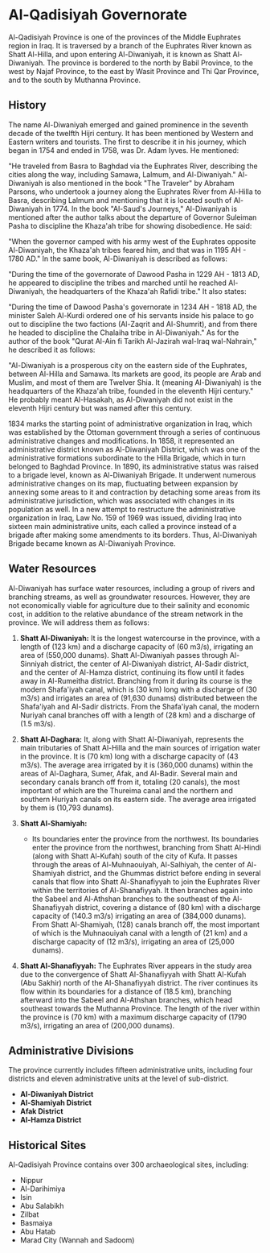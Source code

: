 # Al-Qadisiyah Governorate

Al-Qadisiyah Province is one of the provinces of the Middle Euphrates region in Iraq. It is traversed by a branch of the Euphrates River known as Shatt Al-Hilla, and upon entering Al-Diwaniyah, it is known as Shatt Al-Diwaniyah. The province is bordered to the north by Babil Province, to the west by Najaf Province, to the east by Wasit Province and Thi Qar Province, and to the south by Muthanna Province.

## History

The name Al-Diwaniyah emerged and gained prominence in the seventh decade of the twelfth Hijri century. It has been mentioned by Western and Eastern writers and tourists. The first to describe it in his journey, which began in 1754 and ended in 1758, was Dr. Adam Iyves. He mentioned:

"He traveled from Basra to Baghdad via the Euphrates River, describing the cities along the way, including Samawa, Lalmum, and Al-Diwaniyah."
Al-Diwaniyah is also mentioned in the book "The Traveler" by Abraham Parsons, who undertook a journey along the Euphrates River from Al-Hilla to Basra, describing Lalmum and mentioning that it is located south of Al-Diwaniyah in 1774.
In the book "Al-Saud's Journeys," Al-Diwaniyah is mentioned after the author talks about the departure of Governor Suleiman Pasha to discipline the Khaza'ah tribe for showing disobedience. He said:

"When the governor camped with his army west of the Euphrates opposite Al-Diwaniyah, the Khaza'ah tribes feared him, and that was in 1195 AH - 1780 AD."
In the same book, Al-Diwaniyah is described as follows:

"During the time of the governorate of Dawood Pasha in 1229 AH - 1813 AD, he appeared to discipline the tribes and marched until he reached Al-Diwaniyah, the headquarters of the Khaza'ah Rafidi tribe."
It also states:

"During the time of Dawood Pasha's governorate in 1234 AH - 1818 AD, the minister Saleh Al-Kurdi ordered one of his servants inside his palace to go out to discipline the two factions (Al-Zaqrit and Al-Shumrit), and from there he headed to discipline the Chalaiha tribe in Al-Diwaniyah."
As for the author of the book "Qurat Al-Ain fi Tarikh Al-Jazirah wal-Iraq wal-Nahrain," he described it as follows:

"Al-Diwaniyah is a prosperous city on the eastern side of the Euphrates, between Al-Hilla and Samawa. Its markets are good, its people are Arab and Muslim, and most of them are Twelver Shia. It (meaning Al-Diwaniyah) is the headquarters of the Khaza'ah tribe, founded in the eleventh Hijri century."
He probably meant Al-Hasakah, as Al-Diwaniyah did not exist in the eleventh Hijri century but was named after this century.

1834 marks the starting point of administrative organization in Iraq, which was established by the Ottoman government through a series of continuous administrative changes and modifications. In 1858, it represented an administrative district known as Al-Diwaniyah District, which was one of the administrative formations subordinate to the Hilla Brigade, which in turn belonged to Baghdad Province.
In 1890, its administrative status was raised to a brigade level, known as Al-Diwaniyah Brigade. It underwent numerous administrative changes on its map, fluctuating between expansion by annexing some areas to it and contraction by detaching some areas from its administrative jurisdiction, which was associated with changes in its population as well. In a new attempt to restructure the administrative organization in Iraq, Law No. 159 of 1969 was issued, dividing Iraq into sixteen main administrative units, each called a province instead of a brigade after making some amendments to its borders. Thus, Al-Diwaniyah Brigade became known as Al-Diwaniyah Province.

## Water Resources

Al-Diwaniyah has surface water resources, including a group of rivers and branching streams, as well as groundwater resources. However, they are not economically viable for agriculture due to their salinity and economic cost, in addition to the relative abundance of the stream network in the province. We will address them as follows:

1. **Shatt Al-Diwaniyah:**
   It is the longest watercourse in the province, with a length of (123 km) and a discharge capacity of (60 m3/s), irrigating an area of (550,000 dunams). Shatt Al-Diwaniyah passes through Al-Sinniyah district, the center of Al-Diwaniyah district, Al-Sadir district, and the center of Al-Hamza district, continuing its flow until it fades away in Al-Rumeitha district. Branching from it during its course is the modern Shafa'iyah canal, which is (30 km) long with a discharge of (30 m3/s) and irrigates an area of (91,630 dunams) distributed between the Shafa'iyah and Al-Sadir districts. From the Shafa'iyah canal, the modern Nuriyah canal branches off with a length of (28 km) and a discharge of (1.5 m3/s).

2. **Shatt Al-Daghara:**
   It, along with Shatt Al-Diwaniyah, represents the main tributaries of Shatt Al-Hilla and the main sources of irrigation water in the province. It is (70 km) long with a discharge capacity of (43 m3/s). The average area irrigated by it is (360,000 dunams) within the areas of Al-Daghara, Sumer, Afak, and Al-Badir. Several main and secondary canals branch off from it, totaling (20 canals), the most important of which are the Thureima canal and the northern and southern Huriyah canals on its eastern side. The average area irrigated by them is (10,793 dunams).

3. **Shatt Al-Shamiyah:**

   - Its boundaries enter the province from the northwest.
     Its boundaries enter the province from the northwest, branching from Shatt Al-Hindi (along with Shatt Al-Kufah) south of the city of Kufa. It passes through the areas of Al-Muhnaouiyah, Al-Salhiyah, the center of Al-Shamiyah district, and the Ghummas district before ending in several canals that flow into Shatt Al-Shanafiyyah to join the Euphrates River within the territories of Al-Shanafiyyah. It then branches again into the Sabeel and Al-Athshan branches to the southeast of the Al-Shanafiyyah district, covering a distance of (80 km) with a discharge capacity of (140.3 m3/s) irrigating an area of (384,000 dunams). From Shatt Al-Shamiyah, (128) canals branch off, the most important of which is the Muhnaouiyah canal with a length of (21 km) and a discharge capacity of (12 m3/s), irrigating an area of (25,000 dunams).

4. **Shatt Al-Shanafiyyah:**
   The Euphrates River appears in the study area due to the convergence of Shatt Al-Shanafiyyah with Shatt Al-Kufah (Abu Sakhir) north of the Al-Shanafiyyah district. The river continues its flow within its boundaries for a distance of (18.5 km), branching afterward into the Sabeel and Al-Athshan branches, which head southeast towards the Muthanna Province. The length of the river within the province is (70 km) with a maximum discharge capacity of (1790 m3/s), irrigating an area of (200,000 dunams).

## Administrative Divisions

The province currently includes fifteen administrative units, including four districts and eleven administrative units at the level of sub-district.

- **Al-Diwaniyah District**
- **Al-Shamiyah District**
- **Afak District**
- **Al-Hamza District**

## Historical Sites

Al-Qadisiyah Province contains over 300 archaeological sites, including:

- Nippur
- Al-Darihimiya
- Isin
- Abu Salabikh
- Zilbat
- Basmaiya
- Abu Hatab
- Marad City (Wannah and Sadoom)
